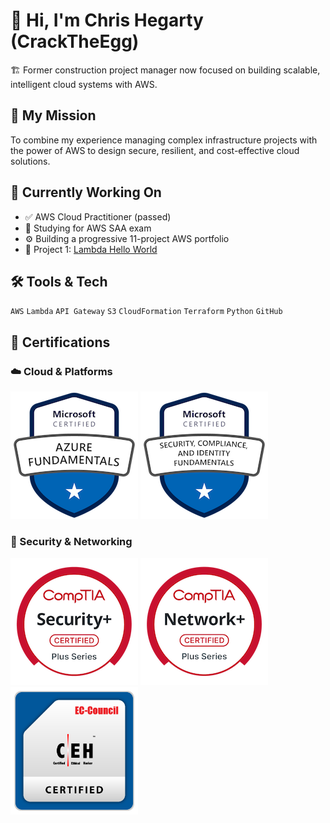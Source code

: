 # 👋 Hi, I'm Chris Hegarty (CrackTheEgg)

🏗️ Former construction project manager now focused on building scalable, intelligent cloud systems with AWS.

## 🧭 My Mission
To combine my experience managing complex infrastructure projects with the power of AWS to design secure, resilient, and cost-effective cloud solutions.

## 🌱 Currently Working On
- ✅ AWS Cloud Practitioner (passed)
- 🧠 Studying for AWS SAA exam
- ⚙️ Building a progressive 11-project AWS portfolio
- 🚀 Project 1: [Lambda Hello World](https://github.com/CrackTheEgg/aws-lambda-hello-world)

## 🛠 Tools & Tech
`AWS` `Lambda` `API Gateway` `S3` `CloudFormation` `Terraform` `Python` `GitHub`

## 📜 Certifications

### ☁️ Cloud & Platforms
[![Microsoft Azure Fundamentals](assets/microsoft-certified-azure-fundamentals.png)](https://www.credly.com/badges/2c03d748-3465-4c32-b190-2c4458a5fdc0/public_url)
[![Microsoft SC-900](assets/microsoft-certified-security-compliance-and-identity-fundamentals.png)](https://www.credly.com/badges/415f6148-f8a6-4863-830d-c9e369ac77a1/public_url)

### 🔐 Security & Networking
[![CompTIA Security+](assets/comptia-security-ce-certification.png)](https://www.credly.com/badges/2c03d748-3465-4c32-b190-2c4458a5fdc0/public_url)
[![CompTIA Network+](assets/comptia-network-ce-certification.1-3.png)](https://www.credly.com/badges/dace6b68-35b4-44ae-b37d-7707d9f89742/public_url)
<a href="assets/CC-CEH-Certificate.pdf" target="_blank">
  <img src="assets/CEH_2E345519D3F7.png" alt="CEH" width="204" height="204">
</a>




